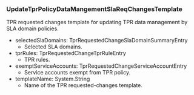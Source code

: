 ### UpdateTprPolicyDataMangementSlaReqChangesTemplate
TPR requested changes template for updating TPR data management by SLA domain policies.

- selectedSlaDomains: TprRequestedChangeSlaDomainSummaryEntry
  - Selected SLA domains.
- tprRules: TprRequestedChangeTprRuleEntry
  - TPR rules.
- exemptServiceAccounts: TprRequestedChangeServiceAccountEntry
  - Service accounts exempt from TPR policy.
- templateName: System.String
  - Name of the TPR requested-changes template.
